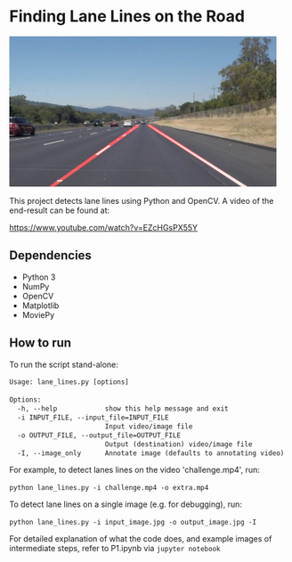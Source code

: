 # Finding Lane Lines on the Road
<img src="laneLines_thirdPass.jpg" width="480" alt="Combined Image" />

This project detects lane lines using Python and OpenCV. A video of the end-result can be found at:

https://www.youtube.com/watch?v=EZcHGsPX55Y

## Dependencies
* Python 3
* NumPy
* OpenCV
* Matplotlib
* MoviePy

## How to run
To run the script stand-alone:

```
Usage: lane_lines.py [options]

Options:
  -h, --help            show this help message and exit
  -i INPUT_FILE, --input_file=INPUT_FILE
                        Input video/image file
  -o OUTPUT_FILE, --output_file=OUTPUT_FILE
                        Output (destination) video/image file
  -I, --image_only      Annotate image (defaults to annotating video)
```

For example, to detect lanes lines on the video 'challenge.mp4', run:

```python lane_lines.py -i challenge.mp4 -o extra.mp4```

To detect lane lines on a single image (e.g. for debugging), run:

```python lane_lines.py -i input_image.jpg -o output_image.jpg -I```

For detailed explanation of what the code does, and example images of intermediate steps, refer to P1.ipynb via ```jupyter notebook```
